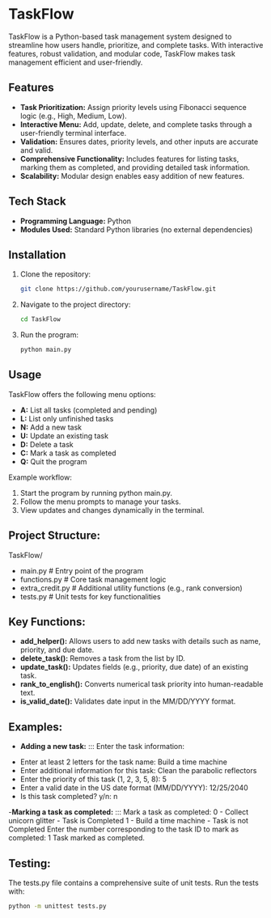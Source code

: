 # TaskFlow

TaskFlow is a Python-based task management system designed to streamline how users handle, prioritize, and complete tasks. With interactive features, robust validation, and modular code, TaskFlow makes task management efficient and user-friendly.

## Features

- **Task Prioritization:** Assign priority levels using Fibonacci sequence logic (e.g., High, Medium, Low).
- **Interactive Menu:** Add, update, delete, and complete tasks through a user-friendly terminal interface.
- **Validation:** Ensures dates, priority levels, and other inputs are accurate and valid.
- **Comprehensive Functionality:** Includes features for listing tasks, marking them as completed, and providing detailed task information.
- **Scalability:** Modular design enables easy addition of new features.

## Tech Stack

- **Programming Language:** Python
- **Modules Used:** Standard Python libraries (no external dependencies)

## Installation

1. Clone the repository:
   ```bash
   git clone https://github.com/yourusername/TaskFlow.git

2. Navigate to the project directory:
   ```bash
   cd TaskFlow

3. Run the program:
   ```bash
   python main.py

## Usage
TaskFlow offers the following menu options:

- **A:** List all tasks (completed and pending)
- **L:** List only unfinished tasks
- **N:** Add a new task
- **U:**  Update an existing task
- **D:**  Delete a task
- **C:**  Mark a task as completed
- **Q:**  Quit the program

Example workflow:

1. Start the program by running python main.py.
2. Follow the menu prompts to manage your tasks.
3. View updates and changes dynamically in the terminal.

## Project Structure:
TaskFlow/
- main.py           # Entry point of the program
- functions.py      # Core task management logic
- extra_credit.py   # Additional utility functions (e.g., rank conversion)
- tests.py          # Unit tests for key functionalities

## Key Functions:
- **add_helper():** Allows users to add new tasks with details such as name, priority, and due date.
- **delete_task():** Removes a task from the list by ID.
- **update_task():** Updates fields (e.g., priority, due date) of an existing task.
- **rank_to_english():** Converts numerical task priority into human-readable text.
- **is_valid_date():** Validates date input in the MM/DD/YYYY format.

## Examples:
- **Adding a new task:**
::: Enter the task information:
* Enter at least 2 letters for the task name: Build a time machine
* Enter additional information for this task: Clean the parabolic reflectors
* Enter the priority of this task (1, 2, 3, 5, 8): 5
* Enter a valid date in the US date format (MM/DD/YYYY): 12/25/2040
* Is this task completed? y/n: n

-**Marking a task as completed:**
::: Mark a task as completed:
0 - Collect unicorn glitter - Task is Completed
1 - Build a time machine - Task is not Completed
Enter the number corresponding to the task ID to mark as completed: 1
Task marked as completed.

## Testing:
The tests.py file contains a comprehensive suite of unit tests. Run the tests with:
```bash
python -m unittest tests.py
